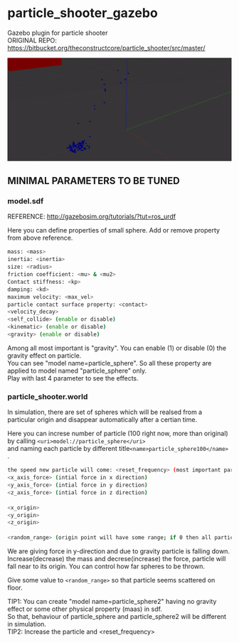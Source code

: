 # particle_shooter_gazebo
Gazebo plugin for particle shooter\
ORIGINAL REPO: https://bitbucket.org/theconstructcore/particle_shooter/src/master/

![Alt text](https://github.com/rishabhdevyadav/particle_shooter_gazebo/blob/main/particle_shooter/gif/simulation.gif)


## MINIMAL PARAMETERS TO BE TUNED

### model.sdf
REFERENCE: http://gazebosim.org/tutorials/?tut=ros_urdf

Here you can define properties of small sphere. Add or remove property from above reference. 
```bash
mass: <mass>
inertia: <inertia>
size: <radius>
friction coefficient: <mu> & <mu2>
Contact stiffness: <kp> 
damping: <kd>
maximum velocity: <max_vel>
particle contact surface property: <contact>
<velocity_decay>
<self_collide> (enable or disable)
<kinematic> (enable or disable)
<gravity> (enable or disable)
```
Among all most important is "gravity". You can enable (1) or disable (0) the gravity effect on particle.\
You can see "model name=particle_sphere". So all these property are applied to model named "particle_sphere" only.\
Play with last 4 parameter to see the effects.


### particle_shooter.world
In simulation, there are set of spheres which will be realsed from a particular origin and disappear automatically after a certian time.

Here you can increse number of particle (100 right now, more than original) by calling ```<uri>model://particle_sphere</uri>``` \
and naming each particle by different title``` <name>particle_sphere100</name>  ```. 

```bash
the speed new particle will come: <reset_frequency> (most important para)
<x_axis_force> (intial force in x direction)
<y_axis_force> (intial force in y direction)  
<z_axis_force> (intial force in z direction)

<x_origin>
<y_origin>
<z_origin>

<random_range> (origin point will have some range; if 0 then all particle will relase same origin)
```
We are giving force in y-direction and due to gravity particle is falling down. Increase(decrease) the mass and decrese(increase) the force,
particle will fall near to its origin. You can control how far spheres to be thrown.

Give some value to ```<random_range>``` so that particle seems scattered on floor.

TIP1: You can create "model name=particle_sphere2" having no gravity effect or some other physical property (maas) in sdf.\
      So that, behaviour of particle_sphere and particle_sphere2 will be different in simulation.\
TIP2: Increase the particle and <reset_frequency>

